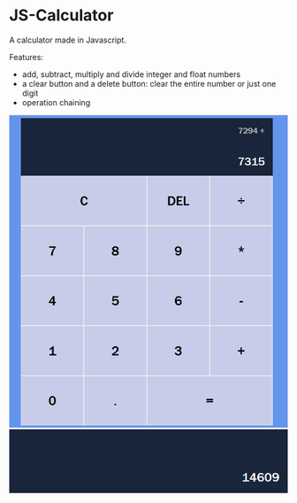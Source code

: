 # JS-Calculator
A calculator made in Javascript.

Features:
- add, subtract, multiply and divide integer and float numbers
- a clear button and a delete button: clear the entire number or just one digit
- operation chaining

![the calculator](/images/calculator.png)
![the result](/images/result.png)